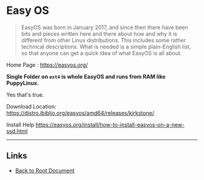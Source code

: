 # Easy OS

>EasyOS was born in January 2017, and since then there have been bits and pieces written here and there about how and why it is different from other Linux distributions. This includes some rather technical descriptions. What is needed is a simple plain-English list, so that anyone can get a quick idea of what EasyOS is all about. 

Home Page : <https://easyos.org/>

**Single Folder on `ext4` is whole EasyOS and runs from RAM like PuppyLinux.**

Yes that's true.

Download Location: <https://distro.ibiblio.org/easyos/amd64/releases/kirkstone/>

Install Help <https://easyos.org/install/how-to-install-easyos-on-a-new-ssd.html>

----
<!-- Footer Begins Here -->
## Links

- [Back to Root Document](../README.md)
